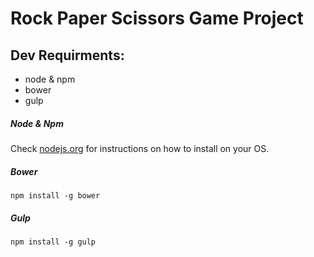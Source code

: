 
<h1>Rock Paper Scissors Game Project</h1>
<h2><a id="dev-requirments" class="anchor" href="#dev-requirments" aria-hidden="true"></a>Dev Requirments:</h2>

<ul>
<li>node &amp; npm</li>
<li>bower</li>
<li>gulp</li>
</ul>

<h5><a id="node-npm" class="anchor" href="#node-npm" aria-hidden="true"></a>Node &amp; Npm</h5>

<p>Check <a href="http://nodejs.org" rel="nofollow noreferrer" target="_blank">nodejs.org</a> for instructions on how to install on your OS.</p>

<h5><a id="bower" class="anchor" href="#bower" aria-hidden="true"></a>Bower</h5>

<p><code>npm install -g bower</code></p>

<h5><a id="gulp" class="anchor" href="#gulp" aria-hidden="true"></a>Gulp</h5>

<p><code>npm install -g gulp</code></p>
